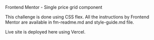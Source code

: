 Frontend Mentor - Single price grid component

This challenge is done using CSS flex. All the instructions by Frontend Mentor are available in fm-readme.md and style-guide.md file.

Live site is deployed here using Vercel.